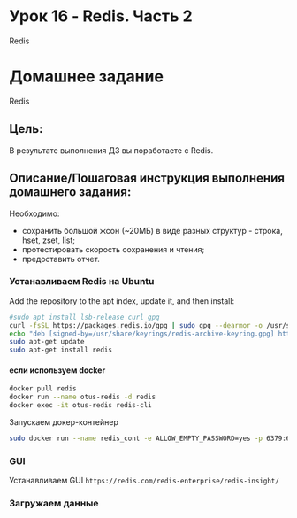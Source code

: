 # Урок 16 - Redis. Часть 2

Redis

# Домашнее задание

Redis

## Цель:
В результате выполнения ДЗ вы поработаете с Redis.

## Описание/Пошаговая инструкция выполнения домашнего задания:

Необходимо:

- сохранить большой жсон (~20МБ) в виде разных структур - строка, hset, zset, list;
- протестировать скорость сохранения и чтения;
- предоставить отчет.

### Устанавливаем Redis на Ubuntu

Add the repository to the apt index, update it, and then install:

```bash
#sudo apt install lsb-release curl gpg
curl -fsSL https://packages.redis.io/gpg | sudo gpg --dearmor -o /usr/share/keyrings/redis-archive-keyring.gpg
echo "deb [signed-by=/usr/share/keyrings/redis-archive-keyring.gpg] https://packages.redis.io/deb $(lsb_release -cs) main" | sudo tee /etc/apt/sources.list.d/redis.list
sudo apt-get update
sudo apt-get install redis
```

#### если используем docker
```bash
docker pull redis
docker run --name otus-redis -d redis
docker exec -it otus-redis redis-cli
```

Запускаем докер-контейнер
```bash
sudo docker run --name redis_cont -e ALLOW_EMPTY_PASSWORD=yes -p 6379:6379 -d redis
```

### GUI
Устанавливаем GUI `https://redis.com/redis-enterprise/redis-insight/`

### Загружаем данные

